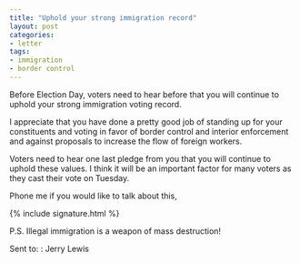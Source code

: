 ```yaml
---
title: "Uphold your strong immigration record"
layout: post
categories:
- letter
tags:
- immigration
- border control
---
```


Before Election Day, voters need to hear before that you will continue to uphold your strong immigration voting record.

I appreciate that you have done a pretty good job of standing up for your constituents and voting in favor of border control and interior enforcement and against proposals to increase the flow of foreign workers. 

Voters need to hear one last pledge from you that you will continue to uphold these values. I think it will be an important factor for many voters as they cast their vote on Tuesday.

Phone me if you would like to talk about this,

{% include signature.html %}

P.S. Illegal immigration is a weapon of mass destruction!

Sent to:
: Jerry Lewis
